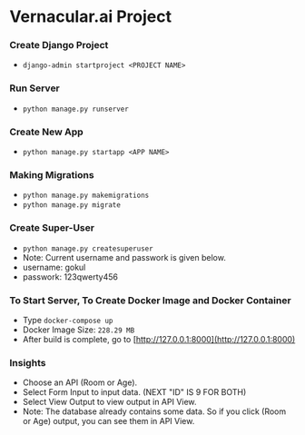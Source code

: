 # Vernacular.ai Project

### Create Django Project
- `django-admin startproject <PROJECT NAME>`

### Run Server
- `python manage.py runserver`

### Create New App
- `python manage.py startapp <APP NAME>`

### Making Migrations
- `python manage.py makemigrations`
- `python manage.py migrate`

### Create Super-User
- `python manage.py createsuperuser`
- Note: Current username and passwork is given below.
 - username: gokul
 - passwork: 123qwerty456

### To Start Server, To Create Docker Image and Docker Container
- Type `docker-compose up`
- Docker Image Size: `228.29 MB`
- After build is complete, go to [http://127.0.0.1:8000](http://127.0.0.1:8000)

### Insights
- Choose an API (Room or Age).
- Select Form Input to input data. (NEXT "ID" IS 9 FOR BOTH)
- Select View Output to view output in API View.
- Note: The database already contains some data. So if you click (Room or Age) output, you can see them in API View.
